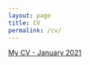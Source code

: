 ```yaml
---
layout: page
title: CV
permalink: /cv/
---
```


[My CV - January 2021](../assets/cv_HaichaoMiao.pdf "CV Haichao")
